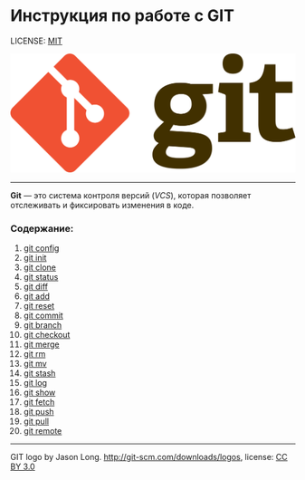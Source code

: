 # Инструкция по работе с GIT

LICENSE: [MIT](./license.md)

![git-logo](./assets/1920px-Git-logo.svg.png)

---

**Git** — это система контроля версий (*VCS*), которая позволяет отслеживать и фиксировать изменения в коде.

### Содержание:
1. [git config](./config.md)
2. [git init](./init.md)
3. [git clone](./clone.md)
4. [git status](./status.md)
5. [git diff](./diff.md)
6. [git add](./add.md)
7. [git reset](./reset.md)
8. [git commit](./commit.md)
9. [git branch](./branch.md)
10. [git checkout](./checkout.md)
11. [git merge](./merge.md)
12. [git rm](./rm.md)
13. [git mv](./mv.md)
14. [git stash](./stash.md)
15. [git log](./log.md)
16. [git show](./show.md)
17. [git fetch](./fetch.md)
18. [git push](./push.md)
19. [git pull](./pull.md)
20. [git remote](./remote.md)

---

GIT logo by Jason Long. http://git-scm.com/downloads/logos, license: [CC BY 3.0](https://creativecommons.org/licenses/by/3.0/)